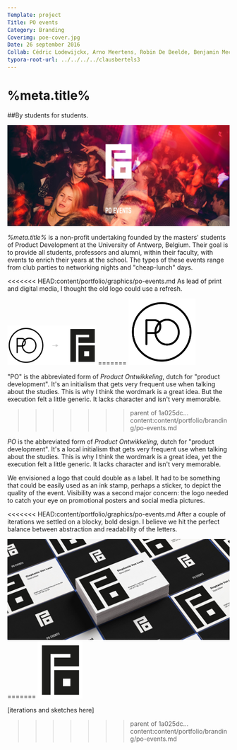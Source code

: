 ```yaml
---
Template: project
Title: PO events
Category: Branding
Coverimg: poe-cover.jpg
Date: 26 september 2016
Collab: Cédric Lodewijckx, Arno Meertens, Robin De Beelde, Benjamin Mechant
typora-root-url: ../../../../clausbertels3
---
```


# %meta.title%

##By students for students.

<img src="/assets/branding/poe-party-banner.jpg" class="wide">

*%meta.title%* is a non-profit undertaking founded by the masters' students of Product Development at the University of Antwerp, Belgium. Their goal is to provide all students, professors and alumni, within their faculty, with events to enrich their years at the school. The types of these events range from club parties to networking nights and "cheap-lunch" days.

<<<<<<< HEAD:content/portfolio/graphics/po-events.md
As lead of print and digital media, I thought the old logo could use a refresh.

<img src="/assets/branding/poe-logo-old-to-new.svg" title="old logo" width="40%"/>
=======
<img src="/assets/branding/poe-logo-old.svg" class="noresize" title="old logo" width="30%">

"PO" is the abbreviated form of *Product Ontwikkeling*, dutch for "product development". It's an initialism that gets very frequent use when talking about the studies. This is why I think the wordmark is a great idea. But the execution felt a little generic. It lacks character and isn't very memorable.
>>>>>>> parent of 1a025dc... content:content/portfolio/branding/po-events.md

*PO* is the abbreviated form of *Product Ontwikkeling*, dutch for "product development". It's a local initialism that gets very frequent use when talking about the studies. This is why I think the wordmark is a great idea, yet the execution felt a little generic. It lacks character and isn't very memorable.  

We envisioned a logo that could double as a label. It had to be something that could be easily used as an ink stamp, perhaps a sticker, to depict the quality of the event. Visibility was a second major concern: the logo needed to catch your eye on promotional posters and social media pictures.

<<<<<<< HEAD:content/portfolio/graphics/po-events.md
After a couple of iterations we settled on a blocky, bold design. I believe we hit the perfect balance between abstraction and readability of the letters.

<img src="/assets/branding/poe-business-card-mockup.jpg" class="wide">
=======
<img src="/assets/branding/poe-logo.svg" class="noresize" title="old logo" width="20%">

[iterations and sketches here]
>>>>>>> parent of 1a025dc... content:content/portfolio/branding/po-events.md
